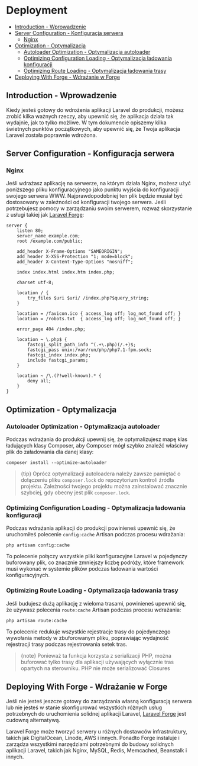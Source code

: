 # Deployment

- [Introduction - Wprowadzenie](#introduction)
- [Server Configuration - Konfiguracja serwera](#server-configuration)
    - [Nginx](#nginx)
- [Optimization - Optymalizacja](#optimization)
    - [Autoloader Optimization - Optymalizacja autoloader](#autoloader-optimization)
    - [Optimizing Configuration Loading - Optymalizacja ładowania konfiguracji](#optimizing-configuration-loading)
    - [Optimizing Route Loading - Optymalizacja ładowania trasy](#optimizing-route-loading)
- [Deploying With Forge - Wdrażanie w Forge](#deploying-with-forge)

<a name="introduction"></a>
## Introduction - Wprowadzenie

Kiedy jesteś gotowy do wdrożenia aplikacji Laravel do produkcji, możesz zrobić kilka ważnych rzeczy, aby upewnić się, że aplikacja działa tak wydajnie, jak to tylko możliwe. W tym dokumencie opiszemy kilka świetnych punktów początkowych, aby upewnić się, że Twoja aplikacja Laravel została poprawnie wdrożona.

<a name="server-configuration"></a>
## Server Configuration - Konfiguracja serwera

<a name="nginx"></a>
### Nginx

Jeśli wdrażasz aplikację na serwerze, na którym działa Nginx, możesz użyć poniższego pliku konfiguracyjnego jako punktu wyjścia do konfiguracji swojego serwera WWW. Najprawdopodobniej ten plik będzie musiał być dostosowany w zależności od konfiguracji twojego serwera. Jeśli potrzebujesz pomocy w zarządzaniu swoim serwerem, rozważ skorzystanie z usługi takiej jak [Laravel Forge](https://forge.laravel.com):

    server {
        listen 80;
        server_name example.com;
        root /example.com/public;

        add_header X-Frame-Options "SAMEORIGIN";
        add_header X-XSS-Protection "1; mode=block";
        add_header X-Content-Type-Options "nosniff";

        index index.html index.htm index.php;

        charset utf-8;

        location / {
            try_files $uri $uri/ /index.php?$query_string;
        }

        location = /favicon.ico { access_log off; log_not_found off; }
        location = /robots.txt  { access_log off; log_not_found off; }

        error_page 404 /index.php;

        location ~ \.php$ {
            fastcgi_split_path_info ^(.+\.php)(/.+)$;
            fastcgi_pass unix:/var/run/php/php7.1-fpm.sock;
            fastcgi_index index.php;
            include fastcgi_params;
        }

        location ~ /\.(?!well-known).* {
            deny all;
        }
    }

<a name="optimization"></a>
## Optimization - Optymalizacja

<a name="autoloader-optimization"></a>
### Autoloader Optimization - Optymalizacja autoloader

Podczas wdrażania do produkcji upewnij się, że optymalizujesz mapę klas ładujących klasy Composer, aby Composer mógł szybko znaleźć właściwy plik do załadowania dla danej klasy:

    composer install --optimize-autoloader

> {tip} Oprócz optymalizacji autoloadera należy zawsze pamiętać o dołączeniu pliku `composer.lock` do repozytorium kontroli źródła projektu. Zależności twojego projektu można zainstalować znacznie szybciej, gdy obecny jest plik `composer.lock`.

<a name="optimizing-configuration-loading"></a>
### Optimizing Configuration Loading - Optymalizacja ładowania konfiguracji

Podczas wdrażania aplikacji do produkcji powinieneś upewnić się, że uruchomiłeś polecenie `config:cache` Artisan podczas procesu wdrażania:

    php artisan config:cache

To polecenie połączy wszystkie pliki konfiguracyjne Laravel w pojedynczy buforowany plik, co znacznie zmniejszy liczbę podróży, które framework musi wykonać w systemie plików podczas ładowania wartości konfiguracyjnych.


<a name="optimizing-route-loading"></a>
### Optimizing Route Loading - Optymalizacja ładowania trasy

Jeśli budujesz dużą aplikację z wieloma trasami, powinieneś upewnić się, że używasz polecenia `route:cache` Artisan podczas procesu wdrażania:

    php artisan route:cache

To polecenie redukuje wszystkie rejestracje trasy do pojedynczego wywołania metody w zbuforowanym pliku, poprawiając wydajność rejestracji trasy podczas rejestrowania setek tras.

> {note} Ponieważ ta funkcja korzysta z serializacji PHP, można buforować tylko trasy dla aplikacji używających wyłącznie tras opartych na sterowniku. PHP nie może serializować Closures

<a name="deploying-with-forge"></a>
## Deploying With Forge - Wdrażanie w Forge

Jeśli nie jesteś jeszcze gotowy do zarządzania własną konfiguracją serwera lub nie jesteś w stanie skonfigurować wszystkich różnych usług potrzebnych do uruchomienia solidnej aplikacji Laravel, [Laravel Forge](https://forge.laravel.com) jest cudowną alternatywą.


Laravel Forge może tworzyć serwery u różnych dostawców infrastruktury, takich jak DigitalOcean, Linode, AWS i innych. Ponadto Forge instaluje i zarządza wszystkimi narzędziami potrzebnymi do budowy solidnych aplikacji Laravel, takich jak Nginx, MySQL, Redis, Memcached, Beanstalk i innych.
